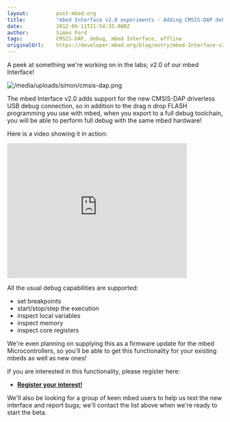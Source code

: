 ```yaml
---
layout:         post-mbed-org
title:          "mbed Interface v2.0 experiments - Adding CMSIS-DAP debug!"
date:           2012-09-11T21:54:35.000Z
author:         Simon Ford
tags:           CMSIS-DAP, debug, mbed Interface, offline
originalUrl:    https://developer.mbed.org/blog/entry/mbed-Interface-v20-experiments-Adding-CM/
---
```


<p>A peek at something we&apos;re working on in the labs; v2.0 of our mbed
  Interface!</p>
<p>
  <img src="https://developer.mbed.org/media/uploads/simon/cmsis-dap.png"
  alt="/media/uploads/simon/cmsis-dap.png" title="/media/uploads/simon/cmsis-dap.png">
</p>
<p>The mbed Interface v2.0 adds support for the new CMSIS-DAP driverless
  USB debug connection, so in addition to the drag n drop FLASH programming
  you use with mbed, when you export to a full debug toolchain, you will
  be able to perform full debug with the same mbed hardware!</p>
<p>Here is a video showing it in action:</p>
<div class="flex-video">
  <iframe width="420" height="315" src="https://www.youtube.com/embed/25ZNx6EvANo"
  frameborder="0" allowfullscreen="allowfullscreen"></iframe>
</div>
<p>All the usual debug capabilities are supported:</p>
<ul>
  <li>set breakpoints</li>
  <li>start/stop/step the execution</li>
  <li>inspect local variables</li>
  <li>inspect memory</li>
  <li>inspect core registers</li>
</ul>
<p>We&apos;re even planning on supplying this as a firmware update for the
  mbed Microcontrollers, so you&apos;ll be able to get this functionality
  for your existing mbeds as well as new ones!</p>
<p>If you are interested in this functionality, please register here:</p>
<ul>
  <li><a href="http://bit.ly/NNzdnw" rel="nofollow"><strong>Register your interest!</strong></a>

  </li>
</ul>
<p>We&apos;ll also be looking for a group of keen mbed users to help us test
  the new interface and report bugs; we&apos;ll contact the list above when
  we&apos;re ready to start the beta.</p>

